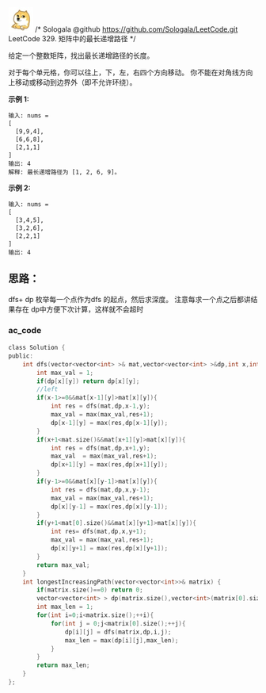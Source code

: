 ![](https://github.com/Sologala/SomeThings/blob/master/face.jpg?raw=true)
/*
    Sologala   @github    https://github.com/Sologala/LeetCode.git
    LeetCode   329. 矩阵中的最长递增路径
*/

给定一个整数矩阵，找出最长递增路径的长度。

对于每个单元格，你可以往上，下，左，右四个方向移动。 你不能在对角线方向上移动或移动到边界外（即不允许环绕）。

**示例 1:**

```
输入: nums = 
[
  [9,9,4],
  [6,6,8],
  [2,1,1]
] 
输出: 4 
解释: 最长递增路径为 [1, 2, 6, 9]。
```

**示例 2:**

```
输入: nums = 
[
  [3,4,5],
  [3,2,6],
  [2,2,1]
] 
输出: 4 
```

## **思路：**

 dfs+ dp 枚举每一个点作为dfs 的起点，然后求深度。 注意每求一个点之后都讲结果存在 dp中方便下次计算，这样就不会超时

### **ac_code**
```c
class Solution {
public:
    int dfs(vector<vector<int> >& mat,vector<vector<int> >&dp,int x,int y){
        int max_val = 1;
        if(dp[x][y]) return dp[x][y];
        //left
        if(x-1>=0&&mat[x-1][y]>mat[x][y]){
            int res = dfs(mat,dp,x-1,y);
            max_val = max(max_val,res+1);
            dp[x-1][y] = max(res,dp[x-1][y]);
        }
        if(x+1<mat.size()&&mat[x+1][y]>mat[x][y]){
            int res = dfs(mat,dp,x+1,y);
            max_val  = max(max_val,res+1);
            dp[x+1][y] = max(res,dp[x+1][y]);
        }
        if(y-1>=0&&mat[x][y-1]>mat[x][y]){
            int res = dfs(mat,dp,x,y-1);
            max_val = max(max_val,res+1);
            dp[x][y-1] = max(res,dp[x][y-1]);
        }      
        if(y+1<mat[0].size()&&mat[x][y+1]>mat[x][y]){
            int res= dfs(mat,dp,x,y+1);
            max_val = max(max_val,res+1);
            dp[x][y+1] = max(res,dp[x][y+1]);
        }
        return max_val;
    }
    int longestIncreasingPath(vector<vector<int>>& matrix) {
        if(matrix.size()==0) return 0;
        vector<vector<int> > dp(matrix.size(),vector<int>(matrix[0].size(),0));
        int max_len = 1;
        for(int i=0;i<matrix.size();++i){
            for(int j = 0;j<matrix[0].size();++j){
                dp[i][j] = dfs(matrix,dp,i,j);
                max_len = max(dp[i][j],max_len);
            }
        }
        return max_len;
    }
};
```